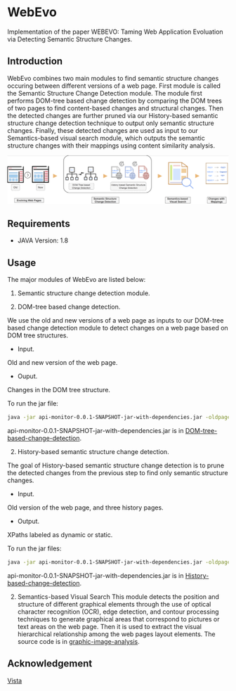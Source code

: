 # WebEvo
Implementation of the paper WEBEVO: Taming Web Application Evoluation via Detecting Semantic Structure Changes.
## Introduction
WebEvo combines two main modules to find semantic structure changes occuring between different versions of a web page. First module is called the Semantic Structure Change Detection module. The module first performs DOM-tree based change detection by comparing the DOM trees of two pages to find content-based changes and structural changes. Then the detected changes are further pruned via our History-based semantic structure change detection technique to output only semantic structure changes. Finally, these detected changes are used as input to our Semantics-based visual search module, which outputs the semantic structure changes with their mappings using content similarity analysis.

![Overview of Workflow of WebEvo](overview.png)
## Requirements
+ JAVA Version: 1.8
## Usage
The major modules of WebEvo are listed below:

1. Semantic structure change detection module.

 1. DOM-tree based change detection.

We use the old and new versions of a web page as inputs to our DOM-tree based change detection module to detect changes on a web page based on DOM tree structures.

+ Input.

Old and new version of the web page.

+ Ouput.

Changes in the DOM tree structure.

To run the jar file:
```bash
java -jar api-monitor-0.0.1-SNAPSHOT-jar-with-dependencies.jar -oldpage: <oldpage> -newpage: <newpage>
```

api-monitor-0.0.1-SNAPSHOT-jar-with-dependencies.jar is in [DOM-tree-based-change-detection](DOM-tree-based-change-detection).

 2. History-based semantic structure change detection.

The goal of History-based semantic structure change detection is to prune the detected changes from the previous step to find only semantic structure changes.

+ Input.

Old version of the web page, and three history pages.

+ Output.

XPaths labeled as dynamic or static.

To run the jar files:
```bash
java -jar api-monitor-0.0.1-SNAPSHOT-jar-with-dependencies.jar -oldpage: oldpage -historypage1: <historypage1> -historypage2: <historypage2> -historypage3: <historypage3>
```

api-monitor-0.0.1-SNAPSHOT-jar-with-dependencies.jar is in [History-based-change-detection](History-based-change-detection).

2. Semantics-based Visual Search
This module detects the position and structure of different graphical elements through the use of optical character recognition (OCR), edge detection, and contour processing techniques to generate graphical areas that correspond to pictures or text areas on the web page. Then it is used to extract the visual hierarchical relationship among the web pages layout elements. The source code is in [graphic-image-analysis](graphic-image-analysis).

## Acknowledgement
[Vista](https://github.com/saltlab/vista)


